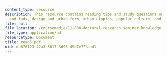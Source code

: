 ```yaml
---
content_type: resource
description: This resource contains reading tips and study questions on paradigms
  and fads, design and urban form, urban utopias, popular culture, and the Good City.
file: null
file_location: /coursemedia/11-800-doctoral-research-seminar-knowledge-in-the-public-arena-spring-2007/da87612342a386173d9549d7e77faad1_read5.pdf
file_type: application/pdf
resourcetype: Document
title: read5.pdf
uid: da876123-42a3-8617-3d95-49d7e77faad1
---
```

